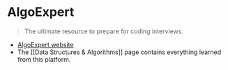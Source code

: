 # AlgoExpert

> The ultimate resource to prepare for coding interviews.

- [AlgoExpert website](https://www.algoexpert.io)
- The [[Data Structures & Algorithms]] page contains everything learned from this platform.